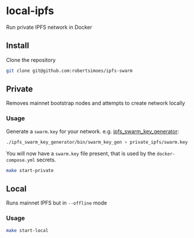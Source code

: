 # local-ipfs
Run private IPFS network in Docker

## Install
Clone the repository
```bash
git clone git@github.com:robertsimoes/ipfs-swarm
```

## Private
Removes mainnet bootstrap nodes and attempts to create network locally 

### Usage
Generate a `swarm.key` for your network. e.g. [ipfs_swarm_key_generator](github.com/robertsimoes/ipfs_swarm_key_generator):

```bash
./ipfs_swarm_key_generator/bin/swarm_key_gen > private_ipfs/swarm.key
```

You will now have a `swarm.key` file present, that is used by the `docker-compose.yml` secrets.

```bash
make start-private
```

## Local
Runs mainnet IPFS but in `--offline` mode 
### Usage

```bash
make start-local
```
